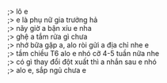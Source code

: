 ;> lô e<br>
;> e là phụ nữ gia trưởng hả<br>
;> nãy giờ a bận xíu e nha<br>
;> ghệ a tắm rửa gì chưa<br>
;> nhớ bữa gặp a, alo ròi gửi a địa chỉ nhe e<br>
;> tầm chiều T6 alo e nhó cỡ  4-5 tuần nữa nhe<br>
;> có gì thay đổi đột xuất thì a nhắn sau e nhó<br>
;> alo e, sắp ngủ chưa e
